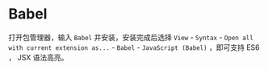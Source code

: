 # Babel

打开包管理器，输入 `Babel` 并安装，安装完成后选择 `View` - `Syntax` - `Open all with current extension as...` - `Babel` - `JavaScript (Babel)` ，即可支持 ES6 ， JSX 语法高亮。